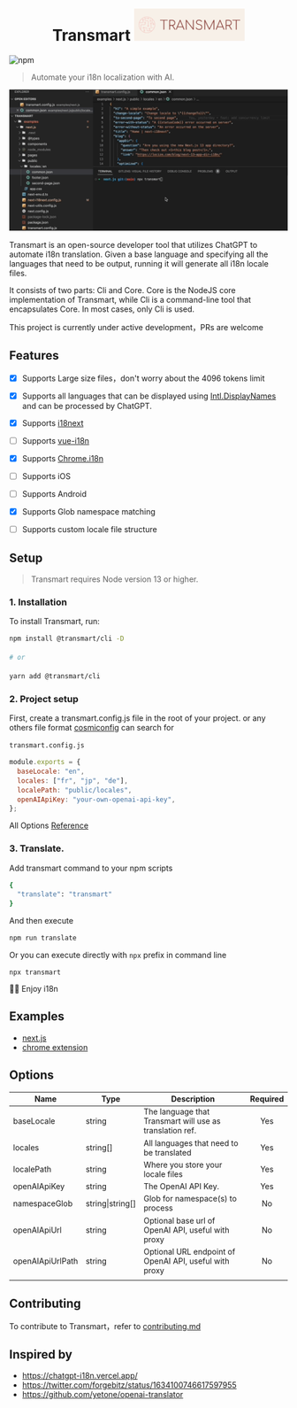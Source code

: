

<center>

# Transmart ![alt](./assets/logo.png)

</center>



![npm](https://img.shields.io/npm/v/@transmart/cli?style=flat-square)

> Automate your i18n localization with AI.

![alt](./assets/record.gif)


Transmart is an open-source developer tool that utilizes ChatGPT to automate i18n translation. Given a base language and specifying all the languages that need to be output, running it will generate all i18n locale files.

It consists of two parts: Cli and Core. Core is the NodeJS core implementation of Transmart, while Cli is a command-line tool that encapsulates Core. In most cases, only Cli is used.

This project is currently under active development，PRs are welcome

## Features

- [x] Supports Large size files，don't worry about the 4096 tokens limit
- [x] Supports all languages that can be displayed using [Intl.DisplayNames](https://developer.mozilla.org/en-US/docs/Web/JavaScript/Reference/Global_Objects/Intl/DisplayNames/DisplayNames) and can be processed by ChatGPT.
- [x] Supports [i18next](https://www.i18next.com/)
- [ ] Supports [vue-i18n](https://kazupon.github.io/vue-i18n/)
- [x] Supports [Chrome.i18n](https://developer.chrome.com/docs/webstore/i18n/#choosing-locales-to-support)
- [ ] Supports iOS
- [ ] Supports Android
- [x] Supports Glob namespace matching
- [ ] Supports custom locale file structure



## Setup

> Transmart requires Node version 13 or higher.

### 1. Installation
To install Transmart, run:


```sh
npm install @transmart/cli -D

# or

yarn add @transmart/cli
```

### 2. Project setup

First, create a transmart.config.js file in the root of your project. or any others file format [cosmiconfig](https://www.npmjs.com/package/cosmiconfig?activeTab=readme) can search for

`transmart.config.js`

```js
module.exports = {
  baseLocale: "en",
  locales: ["fr", "jp", "de"],
  localePath: "public/locales",
  openAIApiKey: "your-own-openai-api-key",
};

```

All Options [Reference](#options)


### 3. Translate.

Add transmart command to your npm scripts

```sh
{
  "translate": "transmart"
} 
```

And then execute

```sh
npm run translate
```

Or you can execute directly with `npx` prefix in command line

```
npx transmart
```

🎉🎉 Enjoy i18n 


## Examples

- [next.js](./examples/next)
- [chrome extension](./examples/chrome-extension/)

## Options

| Name             | Type                   | Description                                              | Required |
|------------------|------------------------|----------------------------------------------------------|:--------:|
| baseLocale       | string                 | The language that Transmart will use as translation ref.  |    Yes   |
| locales          | string[]               | All languages that need to be translated                  |    Yes   |
| localePath       | string                 | Where you store your locale files                        |    Yes   |
| openAIApiKey     | string                 | The OpenAI API Key.                                      |    Yes   |
| namespaceGlob    | string\|string[]       | Glob for namespace(s) to process                          |    No   |
| openAIApiUrl     | string     | Optional base url of OpenAI API, useful with proxy        |    No    |
| openAIApiUrlPath | string     | Optional URL endpoint of OpenAI API, useful with proxy    |    No    |
                                                     |





## Contributing

To contribute to Transmart，refer to [contributing.md](./CONTRIBUTING.md)



## Inspired by

- https://chatgpt-i18n.vercel.app/
- https://twitter.com/forgebitz/status/1634100746617597955
- https://github.com/yetone/openai-translator
